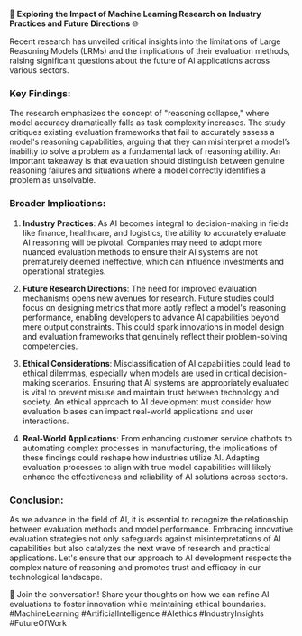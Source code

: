 🚀 **Exploring the Impact of Machine Learning Research on Industry Practices and Future Directions** 🌐

Recent research has unveiled critical insights into the limitations of Large Reasoning Models (LRMs) and the implications of their evaluation methods, raising significant questions about the future of AI applications across various sectors.

### **Key Findings:**
The research emphasizes the concept of "reasoning collapse," where model accuracy dramatically falls as task complexity increases. The study critiques existing evaluation frameworks that fail to accurately assess a model's reasoning capabilities, arguing that they can misinterpret a model’s inability to solve a problem as a fundamental lack of reasoning ability. An important takeaway is that evaluation should distinguish between genuine reasoning failures and situations where a model correctly identifies a problem as unsolvable.

### **Broader Implications:**
1. **Industry Practices**: As AI becomes integral to decision-making in fields like finance, healthcare, and logistics, the ability to accurately evaluate AI reasoning will be pivotal. Companies may need to adopt more nuanced evaluation methods to ensure their AI systems are not prematurely deemed ineffective, which can influence investments and operational strategies.

2. **Future Research Directions**: The need for improved evaluation mechanisms opens new avenues for research. Future studies could focus on designing metrics that more aptly reflect a model's reasoning performance, enabling developers to advance AI capabilities beyond mere output constraints. This could spark innovations in model design and evaluation frameworks that genuinely reflect their problem-solving competencies.

3. **Ethical Considerations**: Misclassification of AI capabilities could lead to ethical dilemmas, especially when models are used in critical decision-making scenarios. Ensuring that AI systems are appropriately evaluated is vital to prevent misuse and maintain trust between technology and society. An ethical approach to AI development must consider how evaluation biases can impact real-world applications and user interactions.

4. **Real-World Applications**: From enhancing customer service chatbots to automating complex processes in manufacturing, the implications of these findings could reshape how industries utilize AI. Adapting evaluation processes to align with true model capabilities will likely enhance the effectiveness and reliability of AI solutions across sectors.

### **Conclusion:**
As we advance in the field of AI, it is essential to recognize the relationship between evaluation methods and model performance. Embracing innovative evaluation strategies not only safeguards against misinterpretations of AI capabilities but also catalyzes the next wave of research and practical applications. Let's ensure that our approach to AI development respects the complex nature of reasoning and promotes trust and efficacy in our technological landscape.

🔗 Join the conversation! Share your thoughts on how we can refine AI evaluations to foster innovation while maintaining ethical boundaries. #MachineLearning #ArtificialIntelligence #AIethics #IndustryInsights #FutureOfWork